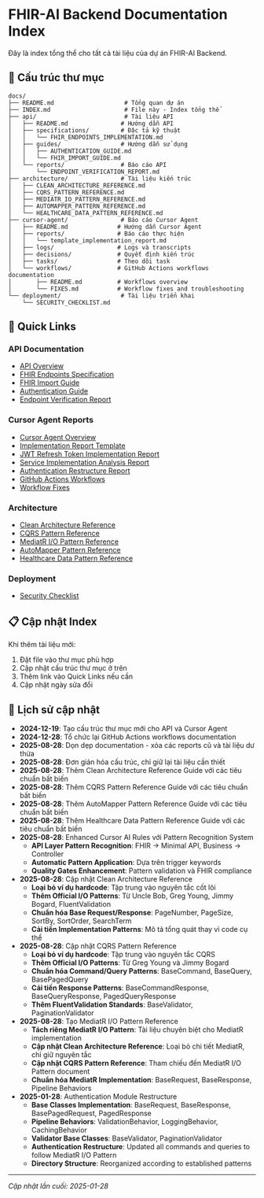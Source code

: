 # FHIR-AI Backend Documentation Index

Đây là index tổng thể cho tất cả tài liệu của dự án FHIR-AI Backend.

## 📁 Cấu trúc thư mục

```
docs/
├── README.md                    # Tổng quan dự án
├── INDEX.md                     # File này - Index tổng thể
├── api/                         # Tài liệu API
│   ├── README.md               # Hướng dẫn API
│   ├── specifications/         # Đặc tả kỹ thuật
│   │   └── FHIR_ENDPOINTS_IMPLEMENTATION.md
│   ├── guides/                 # Hướng dẫn sử dụng
│   │   ├── AUTHENTICATION_GUIDE.md
│   │   └── FHIR_IMPORT_GUIDE.md
│   └── reports/                # Báo cáo API
│       └── ENDPOINT_VERIFICATION_REPORT.md
├── architecture/               # Tài liệu kiến trúc
│   ├── CLEAN_ARCHITECTURE_REFERENCE.md
│   ├── CQRS_PATTERN_REFERENCE.md
│   ├── MEDIATR_IO_PATTERN_REFERENCE.md
│   ├── AUTOMAPPER_PATTERN_REFERENCE.md
│   └── HEALTHCARE_DATA_PATTERN_REFERENCE.md
├── cursor-agent/               # Báo cáo Cursor Agent
│   ├── README.md              # Hướng dẫn Cursor Agent
│   ├── reports/               # Báo cáo thực hiện
│   │   └── template_implementation_report.md
│   ├── logs/                  # Logs và transcripts
│   ├── decisions/             # Quyết định kiến trúc
│   ├── tasks/                 # Theo dõi task
│   └── workflows/             # GitHub Actions workflows documentation
│       ├── README.md          # Workflows overview
│       └── FIXES.md           # Workflow fixes and troubleshooting
└── deployment/                 # Tài liệu triển khai
    └── SECURITY_CHECKLIST.md
```

## 🔗 Quick Links

### API Documentation
- [API Overview](api/README.md)
- [FHIR Endpoints Specification](api/specifications/FHIR_ENDPOINTS_IMPLEMENTATION.md)
- [FHIR Import Guide](api/guides/FHIR_IMPORT_GUIDE.md)
- [Authentication Guide](api/guides/AUTHENTICATION_GUIDE.md)
- [Endpoint Verification Report](api/reports/ENDPOINT_VERIFICATION_REPORT.md)

### Cursor Agent Reports
- [Cursor Agent Overview](cursor-agent/README.md)
- [Implementation Report Template](cursor-agent/reports/template_implementation_report.md)
- [JWT Refresh Token Implementation Report](cursor-agent/reports/jwt_refresh_token_implementation_report.md)
- [Service Implementation Analysis Report](cursor-agent/reports/service_implementation_analysis_report.md)
- [Authentication Restructure Report](cursor-agent/reports/authentication_restructure_20250128_report.md)
- [GitHub Actions Workflows](cursor-agent/workflows/README.md)
- [Workflow Fixes](cursor-agent/workflows/FIXES.md)

### Architecture
- [Clean Architecture Reference](architecture/CLEAN_ARCHITECTURE_REFERENCE.md)
- [CQRS Pattern Reference](architecture/CQRS_PATTERN_REFERENCE.md)
- [MediatR I/O Pattern Reference](architecture/MEDIATR_IO_PATTERN_REFERENCE.md)
- [AutoMapper Pattern Reference](architecture/AUTOMAPPER_PATTERN_REFERENCE.md)
- [Healthcare Data Pattern Reference](architecture/HEALTHCARE_DATA_PATTERN_REFERENCE.md)

### Deployment
- [Security Checklist](deployment/SECURITY_CHECKLIST.md)

## 📋 Cập nhật Index

Khi thêm tài liệu mới:
1. Đặt file vào thư mục phù hợp
2. Cập nhật cấu trúc thư mục ở trên
3. Thêm link vào Quick Links nếu cần
4. Cập nhật ngày sửa đổi

## 📅 Lịch sử cập nhật

- **2024-12-19**: Tạo cấu trúc thư mục mới cho API và Cursor Agent
- **2024-12-28**: Tổ chức lại GitHub Actions workflows documentation
- **2025-08-28**: Dọn dẹp documentation - xóa các reports cũ và tài liệu dư thừa
- **2025-08-28**: Đơn giản hóa cấu trúc, chỉ giữ lại tài liệu cần thiết
- **2025-08-28**: Thêm Clean Architecture Reference Guide với các tiêu chuẩn bất biến
- **2025-08-28**: Thêm CQRS Pattern Reference Guide với các tiêu chuẩn bất biến
- **2025-08-28**: Thêm AutoMapper Pattern Reference Guide với các tiêu chuẩn bất biến
- **2025-08-28**: Thêm Healthcare Data Pattern Reference Guide với các tiêu chuẩn bất biến
- **2025-08-28**: Enhanced Cursor AI Rules với Pattern Recognition System
  - **API Layer Pattern Recognition**: FHIR → Minimal API, Business → Controller
  - **Automatic Pattern Application**: Dựa trên trigger keywords
  - **Quality Gates Enhancement**: Pattern validation và FHIR compliance
- **2025-08-28**: Cập nhật Clean Architecture Reference
  - **Loại bỏ ví dụ hardcode**: Tập trung vào nguyên tắc cốt lõi
  - **Thêm Official I/O Patterns**: Từ Uncle Bob, Greg Young, Jimmy Bogard, FluentValidation
  - **Chuẩn hóa Base Request/Response**: PageNumber, PageSize, SortBy, SortOrder, SearchTerm
  - **Cải tiến Implementation Patterns**: Mô tả tổng quát thay vì code cụ thể
- **2025-08-28**: Cập nhật CQRS Pattern Reference
  - **Loại bỏ ví dụ hardcode**: Tập trung vào nguyên tắc CQRS
  - **Thêm Official I/O Patterns**: Từ Greg Young và Jimmy Bogard
  - **Chuẩn hóa Command/Query Patterns**: BaseCommand, BaseQuery, BasePagedQuery
  - **Cải tiến Response Patterns**: BaseCommandResponse, BaseQueryResponse, PagedQueryResponse
  - **Thêm FluentValidation Standards**: BaseValidator, PaginationValidator
- **2025-08-28**: Tạo MediatR I/O Pattern Reference
  - **Tách riêng MediatR I/O Pattern**: Tài liệu chuyên biệt cho MediatR implementation
  - **Cập nhật Clean Architecture Reference**: Loại bỏ chi tiết MediatR, chỉ giữ nguyên tắc
  - **Cập nhật CQRS Pattern Reference**: Tham chiếu đến MediatR I/O Pattern document
  - **Chuẩn hóa MediatR Implementation**: BaseRequest, BaseResponse, Pipeline Behaviors
- **2025-01-28**: Authentication Module Restructure
  - **Base Classes Implementation**: BaseRequest, BaseResponse, BasePagedRequest, PagedResponse
  - **Pipeline Behaviors**: ValidationBehavior, LoggingBehavior, CachingBehavior
  - **Validator Base Classes**: BaseValidator, PaginationValidator
  - **Authentication Restructure**: Updated all commands and queries to follow MediatR I/O Pattern
  - **Directory Structure**: Reorganized according to established patterns

---

*Cập nhật lần cuối: 2025-01-28*
